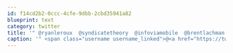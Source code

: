 ```yaml
---
id: f14cd2b2-0ccc-4cfe-9dbb-2cbd35941a82
blueprint: text
category: twitter
title: '" @ryanleroux  @syndicatetheory  @infoviamobile  @brentlachman  @adrianschneider  @devinfredricks  absolutely stunning guys!'
caption: '" <span class="username username_linked">@<a href="https://twitter.com/ryanleroux" title="Ryan Le Roux">ryanleroux</a></span>  @syndicatetheory  @infoviamobile  @brentlachman  @adrianschneider  @devinfredricks  absolutely stunning guys!'
---
```

